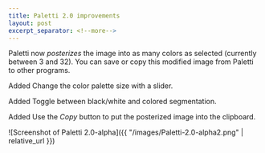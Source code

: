 ```yaml
---
title: Paletti 2.0 improvements
layout: post
excerpt_separator: <!--more-->
---
```


Paletti now _posterizes_ the image into as many colors as selected (currently between 3 and 32). You can save or copy this modified image from Paletti to other programs. <!--read-more-->

<!--more-->

<span class="tag">Added</span> Change the color palette size with a slider.

<span class="tag">Added</span> Toggle between black/white and colored segmentation.

<span class="tag">Added</span> Use the _Copy_ button to put the posterized image into the clipboard.

![Screenshot of Paletti 2.0-alpha]({{ "/images/Paletti-2.0-alpha2.png" | relative_url }})
